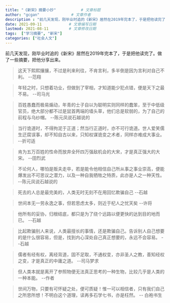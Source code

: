 ```yaml
---
title: "《新宋》摘要小抄"           # 文章标题
author: "gcgan"              # 文章作者
description : "前几天发现，刚毕业时追的《新宋》居然在2019年完本了，于是把他读完了"    # 文章描述信息
date: 2021-09-11            # 文章编写日期
lastmod: 2021-08-11         # 文章修改日期
tags:  ["学习摘要", "新宋"]
categories: ["社会人文"]
---
```


前几天发现，刚毕业时追的《新宋》居然在2019年完本了，于是把他读完了。做了一些摘要，把他分享出来。
<!--more-->
> 这天下熙熙攘攘，不过是利来利往，不肯言利，多半倒是因为言利对自己不利。 --范翔

> 年轻之时，只想着功业，但做到了宰相，才知道能少犯点错，便是天下之最不易。 --司马光

> 百姓愚蠢而极易煽动，年青的士子自以为聪明实则同样的蠢笨，至于中低级官员，绝大部分都不过是鼠首两端的墙头草，他们总是软弱的，为了自己的前程与乌纱帽。 --陈元凤说石越说的

> 当行诡道时，不得拘泥于正道；然当行正道时，亦不可行诡道。世人爱笑儒生迂腐误事，却不知自古以来，只知权谋诡变之术者，同样亦难成大事业。 --折可适

> 肯为五万百姓的性命而放弃全歼四万强敌机会的大宋，才是真正强大的大宋。 --田烈武

> 不论何人，哪怕是贩夫走卒，若是能令他相信自己所从事之事业崇高，便能爆发出不可思议之潜力，以及一种自我牺牲之特质，此亦是人之一种天性。  --陈元凤说石越说的

> 死去的人总是最完美的，人类无时无刻不在用回忆欺骗自己 --石越

> 世间本无一劳永逸之事，但若思虑太多，则近于杞人之忧天矣  --许将

> 他所有的妥协，归根结底，都只是为了绕个远路以便更快的达到目的地而已。 --石越

> 比起欺骗别人来说，人类最擅长的事情，还是欺骗自己。告诉别人自己想要的是什么很容易，但是，找到内心深处自己真正想要的，永远不会容易。 --石越

> 儒者有经有权，离经背道，固不足取，不通权变，亦非圣人之教，善知经权之变，才是真正的中庸之道。 --司马梦求

> 但人类本就是离开了参照物便无法真正思考的一种生物，比较几乎是人类的一种本能。 --作者

> 世间万物，只要有可怀疑之处，便可质疑！惟一可以相信者，只有我们自己之所思所想！不明白这个道理，读再多石学七书，亦是枉然。 -- 白袍书生